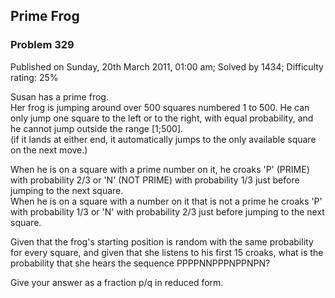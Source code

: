 Prime Frog
----------

### Problem 329

Published on Sunday, 20th March 2011, 01:00 am; Solved by 1434;
Difficulty rating: 25%

Susan has a prime frog.\
 Her frog is jumping around over 500 squares numbered 1 to 500. He can
only jump one square to the left or to the right, with equal
probability, and he cannot jump outside the range [1;500].\
(if it lands at either end, it automatically jumps to the only available
square on the next move.)

When he is on a square with a prime number on it, he croaks 'P' (PRIME)
with probability 2/3 or 'N' (NOT PRIME) with probability 1/3 just before
jumping to the next square.\
 When he is on a square with a number on it that is not a prime he
croaks 'P' with probability 1/3 or 'N' with probability 2/3 just before
jumping to the next square.

Given that the frog's starting position is random with the same
probability for every square, and given that she listens to his first 15
croaks, what is the probability that she hears the sequence
PPPPNNPPPNPPNPN?

Give your answer as a fraction p/q in reduced form.
